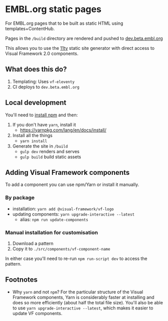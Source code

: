 # EMBL.org static pages

For EMBL.org pages that to be built as static HTML using templates+ContentHub.

Pages in the `/build` directory are rendered and pushed to [dev.beta.embl.org](http://dev.beta.embl.org)

This allows you to use the [11ty](https://www.11ty.io) static site generator
with direct access to Visual Framework 2.0 components.

## What does this do?

1. Templating: Uses `vf-eleventy`
1. CI deploys to `dev.beta.embl.org`

## Local development

You'll need to [install npm](https://docs.npmjs.com/downloading-and-installing-node-js-and-npm) and then:

1. If you don't have `yarn`, install it
   - https://yarnpkg.com/lang/en/docs/install/
2. Install all the things
   - `yarn install`
3. Generate the site in `/build`
   - `gulp dev` renders and serves
   - `gulp build` build static assets

## Adding Visual Framework components

To add a component you can use npm/Yarn or install it manually.

### By package

- installation: `yarn add @visual-framework/vf-logo`
- updating components: `yarn upgrade-interactive --latest`
  - alias: `npm run update-components`

### Manual installation for customisation

1. Download a pattern
2. Copy it to `./src/components/vf-component-name`

In either case you'll need to re-run `npm run-script dev` to access the pattern.

## Footnotes

- Why `yarn` and not `npm`?
  For the particular structure of the Visual Framework components, Yarn is considerably
  faster at installing and does so more efficiently (about half the total file size). You'll
  also be able to use `yarn upgrade-interactive --latest`, which makes it easier to update
  VF components.
